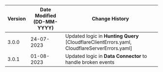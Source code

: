 | **Version** | **Date Modified (DD-MM-YYYY)** | **Change History**                          |
|-------------|--------------------------------|---------------------------------------------|
| 3.0.0       | 24-07-2023                     | Updated logic in **Hunting Query** [CloudflareClientErrors.yaml, CloudflareServerErrors.yaml]        | 
| 3.0.1       | 01-08-2023                     | Updated logic in **Data Connector** to handle broken events |